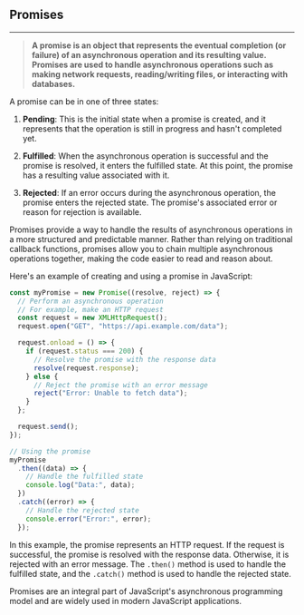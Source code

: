 ## Promises

---

> **A promise is an object that represents the eventual completion (or failure) of an asynchronous operation and its resulting value. Promises are used to handle asynchronous operations such as making network requests, reading/writing files, or interacting with databases.**  

A promise can be in one of three states:

1. **Pending**: This is the initial state when a promise is created, and it represents that the operation is still in progress and hasn't completed yet.

2. **Fulfilled**: When the asynchronous operation is successful and the promise is resolved, it enters the fulfilled state. At this point, the promise has a resulting value associated with it.

3. **Rejected**: If an error occurs during the asynchronous operation, the promise enters the rejected state. The promise's associated error or reason for rejection is available.

Promises provide a way to handle the results of asynchronous operations in a more structured and predictable manner. Rather than relying on traditional callback functions, promises allow you to chain multiple asynchronous operations together, making the code easier to read and reason about.

Here's an example of creating and using a promise in JavaScript:

```javascript
const myPromise = new Promise((resolve, reject) => {
  // Perform an asynchronous operation
  // For example, make an HTTP request
  const request = new XMLHttpRequest();
  request.open("GET", "https://api.example.com/data");

  request.onload = () => {
    if (request.status === 200) {
      // Resolve the promise with the response data
      resolve(request.response);
    } else {
      // Reject the promise with an error message
      reject("Error: Unable to fetch data");
    }
  };

  request.send();
});

// Using the promise
myPromise
  .then((data) => {
    // Handle the fulfilled state
    console.log("Data:", data);
  })
  .catch((error) => {
    // Handle the rejected state
    console.error("Error:", error);
  });
```

In this example, the promise represents an HTTP request. If the request is successful, the promise is resolved with the response data. Otherwise, it is rejected with an error message. The `.then()` method is used to handle the fulfilled state, and the `.catch()` method is used to handle the rejected state.

Promises are an integral part of JavaScript's asynchronous programming model and are widely used in modern JavaScript applications.

